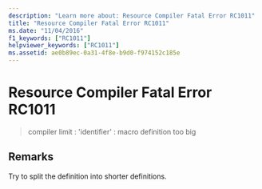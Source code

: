 ```yaml
---
description: "Learn more about: Resource Compiler Fatal Error RC1011"
title: "Resource Compiler Fatal Error RC1011"
ms.date: "11/04/2016"
f1_keywords: ["RC1011"]
helpviewer_keywords: ["RC1011"]
ms.assetid: ae0b89ec-0a31-4f8e-b9d0-f974152c185e
---
```

# Resource Compiler Fatal Error RC1011

> compiler limit : 'identifier' : macro definition too big

## Remarks

Try to split the definition into shorter definitions.

